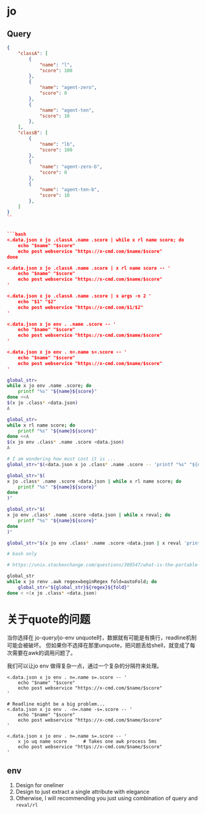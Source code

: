 # jo

## Query

```json
{
    "classA": [
        {
            "name": "l",
            "score": 100
        },
        {
            "name": "agent-zero",
            "score": 0
        },
        {
            "name": "agent-ten",
            "score": 10
        },
    ],
    "classB": [
        {
            "name": "lb",
            "score": 100
        },
        {
            "name": "agent-zero-b",
            "score": 0
        },
        {
            "name": "agent-ten-b",
            "score": 10
        },
    ]
}
``


```bash
<.data.json x jo .classA .name .score | while x rl name score; do
    echo "$name" "$score"
    echo post webservice "https://x-cmd.com/$name/$score"
done

<.data.json x jo .classA .name .score | x rl name score -- '
    echo "$name" "$score"
    echo post webservice "https://x-cmd.com/$name/$score"
'

<.data.json x jo .classA .name .score | x args -n 2 '
    echo "$1" "$2"
    echo post webservice "https://x-cmd.com/$1/$2"
'

<.data.json x jo env . .name .score -- '
    echo "$name" "$score"
    echo post webservice "https://x-cmd.com/$name/$score"
'

<.data.json x jo env . n=.name s=.score -- '
    echo "$name" "$score"
    echo post webservice "https://x-cmd.com/$name/$score"
'
```

```bash
global_str=
while x jo env .name .score; do
    printf "%s" "${name}${score}"
done <<A
$(x jo .class* <data.json)
A

global_str=
while x rl name score; do
    printf "%s" "${name}${score}"
done <<A
$(x jo env .class* .name .score <data.json)
A

# I am wondering how must cost it is ...
global_str="$(<data.json x jo .class* .name .score -- 'printf "%s" "${name}${score}"')"

global_str="$(
x jo .class* .name .score <data.json | while x rl name score; do
    printf "%s" "${name}${score}"
done
)"

global_str="$(
x jo env .class* .name .score <data.json | while x reval; do
    printf "%s" "${name}${score}"
done
)"

global_str="$(x jo env .class* .name .score <data.json | x reval 'printf "%s" "${name}${score}"')"

# bash only

# https://unix.stackexchange.com/questions/309547/what-is-the-portable-posix-way-to-achieve-process-substitution

global_str
while x jo renv .awk regex=beginRegex fold=autoFold; do
    global_str="${global_str}${regex}${fold}"
done < <(x jo .class* <data.json)
```


# 关于quote的问题

当你选择在 jo-query/jo-env unquote时，数据就有可能是有换行，readline机制可能会被破坏。
但如果你不选择在那里unquote，把问题丢给shell，就变成了每次需要在awk的调用问题了。

我们可以让jo env 做得复杂一点，通过一个复杂的分隔符来处理。

```
<.data.json x jo env . n=.name s=.score -- '
    echo "$name" "$score"
    echo post webservice "https://x-cmd.com/$name/$score"
'

# Readline might be a big problem...
<.data.json x jo env . -n=.name -s=.score -- '
    echo "$name" "$score"
    echo post webservice "https://x-cmd.com/$name/$score"
'

<.data.json x jo env . n=.name s=.score -- '
    x jo uq name score      # Takes one awk process 5ms
    echo post webservice "https://x-cmd.com/$name/$score"
'
```



## env

1. Design for oneliner
2. Design to just extract a single attribute with elegance
3. Otherwise, I will recommending you just using combination of query and `reval/rl`

